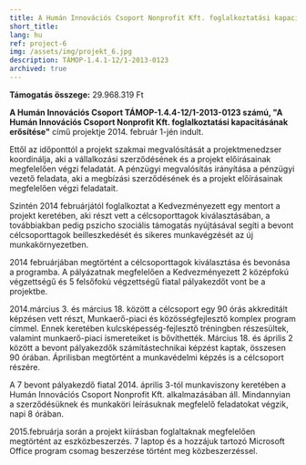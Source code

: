 ```yaml
---
title: A Humán Innovációs Csoport Nonprofit Kft. foglalkoztatási kapacitásának erősítése
short_title:
lang: hu
ref: project-6
img: /assets/img/projekt_6.jpg
description: TÁMOP-1.4.1-12/1-2013-0123
archived: true
---
```


__Támogatás összege:__ 29.968.319 Ft

__A Humán Innovációs Csoport TÁMOP-1.4.4-12/1-2013-0123 számú, "A Humán Innovációs Csoport Nonprofit Kft. foglalkoztatási kapacitásának erősítése"__ című projektje 2014. február 1-jén indult.

Ettől az időponttól a projekt szakmai megvalósítását a projektmenedzser koordinálja, aki a vállalkozási szerződésének és a projekt előírásainak megfelelően végzi feladatát. A pénzügyi megvalósítás irányítása a pénzügyi vezető feladata, aki a megbízási szerződésének és a projekt előírásainak megfelelően végzi feladatait.

Szintén 2014 februárjától foglalkoztat a Kedvezményezett egy mentort a projekt keretében, aki részt vett a célcsoporttagok kiválasztásában, a továbbiakban pedig pszicho szociális támogatás nyújtásával segíti a bevont célcsoporttagok beilleszkedését és sikeres munkavégzését az új munkakörnyezetben.

2014 februárjában megtörtént a célcsoporttagok kiválasztása és bevonása a programba. A pályázatnak megfelelően a Kedvezményezett 2 középfokú végzettségű és 5 felsőfokú végzettségű fiatal pályakezdőt vont be a projektbe.

2014.március 3. és március 18. között a célcsoport egy 90 órás akkreditált képzésen vett részt, Munkaerő-piaci és közösségfejlesztő komplex program címmel. Ennek keretében kulcsképesség-fejlesztő tréningben részesültek, valamint munkaerő-piaci ismereteiket is bővíthették. Március 18. és április 2 között a bevont pályakezdők számítástechnikai képzést kaptak, összesen 90 órában. Áprilisban megtörtént a munkavédelmi képzés is a célcsoport részére.

A 7 bevont pályakezdő fiatal 2014. április 3-tól munkaviszony keretében a Humán Innovációs Csoport Nonprofit Kft. alkalmazásában áll. Mindannyian a szerződésüknek és munkaköri leírásuknak megfelelő feladatokat végzik, napi 8 órában.

2015.februárja során a projekt kiírásban foglaltaknak megfelelően megtörtént az eszközbeszerzés. 7 laptop és a hozzájuk tartozó Microsoft Office program csomag beszerzése történt meg közbeszerzéssel.
